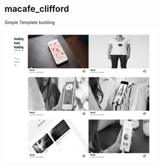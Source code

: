# macafe_clifford

Simple Template building

![alt text](https://github.com/cliffordten/macafe_clifford/blob/master/Images/preview.png?raw=true)
